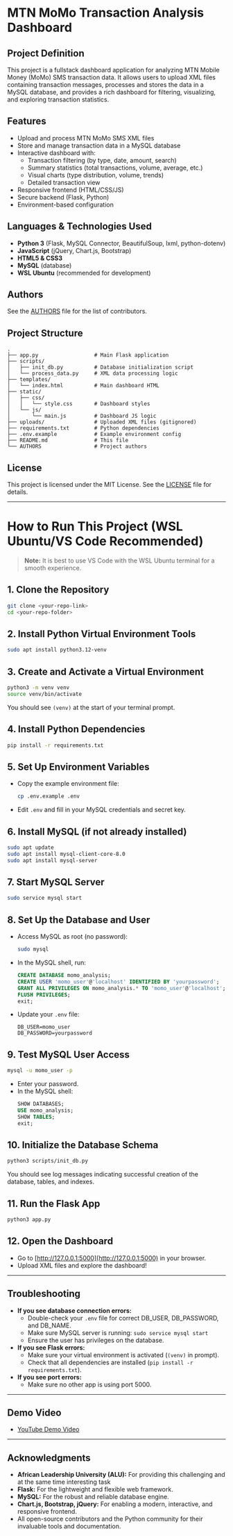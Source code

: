 # MTN MoMo Transaction Analysis Dashboard

## Project Definition
This project is a fullstack dashboard application for analyzing MTN Mobile Money (MoMo) SMS transaction data. It allows users to upload XML files containing transaction messages, processes and stores the data in a MySQL database, and provides a rich dashboard for filtering, visualizing, and exploring transaction statistics.

## Features
- Upload and process MTN MoMo SMS XML files
- Store and manage transaction data in a MySQL database
- Interactive dashboard with:
  - Transaction filtering (by type, date, amount, search)
  - Summary statistics (total transactions, volume, average, etc.)
  - Visual charts (type distribution, volume, trends)
  - Detailed transaction view
- Responsive frontend (HTML/CSS/JS)
- Secure backend (Flask, Python)
- Environment-based configuration

## Languages & Technologies Used
- **Python 3** (Flask, MySQL Connector, BeautifulSoup, lxml, python-dotenv)
- **JavaScript** (jQuery, Chart.js, Bootstrap)
- **HTML5 & CSS3**
- **MySQL** (database)
- **WSL Ubuntu** (recommended for development)

## Authors
See the [AUTHORS](./AUTHORS) file for the list of contributors.

## Project Structure
```
.
├── app.py                  # Main Flask application
├── scripts/
│   ├── init_db.py          # Database initialization script
│   └── process_data.py     # XML data processing logic
├── templates/
│   └── index.html          # Main dashboard HTML
├── static/
│   ├── css/
│   │   └── style.css       # Dashboard styles
│   └── js/
│       └── main.js         # Dashboard JS logic
├── uploads/                # Uploaded XML files (gitignored)
├── requirements.txt        # Python dependencies
├── .env.example            # Example environment config
├── README.md               # This file
└── AUTHORS                 # Project authors
```

## License
This project is licensed under the MIT License. See the [LICENSE](./LICENSE) file for details.

---

# How to Run This Project (WSL Ubuntu/VS Code Recommended)

> **Note:** It is best to use VS Code with the WSL Ubuntu terminal for a smooth experience.

## 1. Clone the Repository
```bash
git clone <your-repo-link>
cd <your-repo-folder>
```

## 2. Install Python Virtual Environment Tools
```bash
sudo apt install python3.12-venv
```

## 3. Create and Activate a Virtual Environment
```bash
python3 -m venv venv
source venv/bin/activate
```
You should see `(venv)` at the start of your terminal prompt.

## 4. Install Python Dependencies
```bash
pip install -r requirements.txt
```

## 5. Set Up Environment Variables
- Copy the example environment file:
  ```bash
  cp .env.example .env
  ```
- Edit `.env` and fill in your MySQL credentials and secret key.

## 6. Install MySQL (if not already installed)
```bash
sudo apt update
sudo apt install mysql-client-core-8.0
sudo apt install mysql-server
```

## 7. Start MySQL Server
```bash
sudo service mysql start
```

## 8. Set Up the Database and User
- Access MySQL as root (no password):
  ```bash
  sudo mysql
  ```
- In the MySQL shell, run:
  ```sql
  CREATE DATABASE momo_analysis;
  CREATE USER 'momo_user'@'localhost' IDENTIFIED BY 'yourpassword';
  GRANT ALL PRIVILEGES ON momo_analysis.* TO 'momo_user'@'localhost';
  FLUSH PRIVILEGES;
  exit;
  ```
- Update your `.env` file:
  ```
  DB_USER=momo_user
  DB_PASSWORD=yourpassword
  ```

## 9. Test MySQL User Access
```bash
mysql -u momo_user -p
```
- Enter your password.
- In the MySQL shell:
  ```sql
  SHOW DATABASES;
  USE momo_analysis;
  SHOW TABLES;
  exit;
  ```

## 10. Initialize the Database Schema
```bash
python3 scripts/init_db.py
```
You should see log messages indicating successful creation of the database, tables, and indexes.

## 11. Run the Flask App
```bash
python3 app.py
```

## 12. Open the Dashboard
- Go to [http://127.0.0.1:5000](http://127.0.0.1:5000) in your browser.
- Upload XML files and explore the dashboard!

---

## Troubleshooting
- **If you see database connection errors:**
  - Double-check your `.env` file for correct DB_USER, DB_PASSWORD, and DB_NAME.
  - Make sure MySQL server is running: `sudo service mysql start`
  - Ensure the user has privileges on the database.
- **If you see Flask errors:**
  - Make sure your virtual environment is activated (`(venv)` in prompt).
  - Check that all dependencies are installed (`pip install -r requirements.txt`).
- **If you see port errors:**
  - Make sure no other app is using port 5000.

---

## Demo Video
- [YouTube Demo Video](<insert_your_youtube_link_here>)

---

## Acknowledgments
- **African Leadership University (ALU):** For providing this challenging and at the same time interesting task
- **Flask:** For the lightweight and flexible web framework.
- **MySQL:** For the robust and reliable database engine.
- **Chart.js, Bootstrap, jQuery:** For enabling a modern, interactive, and responsive frontend.
- All open-source contributors and the Python community for their invaluable tools and documentation.
